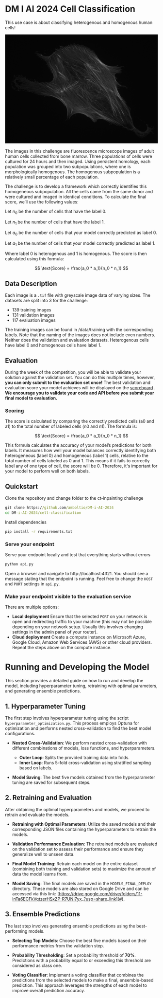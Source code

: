 # DM I AI 2024 Cell Classification

This use case is about classifying heterogenous and homogenous human cells!

![alt text](../images/009.png "Cell")

The images in this challenge are fluorescence microscope images of adult human cells collected from bone marrow. Three populations of cells were cultured for 24 hours and then imaged. Using persistent homology, each population was grouped into two subpopulations, where one is morphologically homogenous. The homogenous subpopulation is a relatively small percentage of each population. 

The challenge is to develop a framework which correctly identifies this homogeneous subpopulation. All the cells came from the same donor and were cultured and imaged in identical conditions. 
To calculate the final score, we’ll use the following values:

Let $n_0$​ be the number of cells that have the label 0.

Let $n_1$​ be the number of cells that have the label 1.

Let $a_0$​ be the number of cells that your model correctly predicted as label 0.

Let $a_1$​ be the number of cells that your model correctly predicted as label 1.

Where label 0 is heterogenous and 1 is homogenous.
The score is then calculated using this formula:

$$
\text{Score} = \frac{a_0 * a_1}{n_0 * n_1}
 $$

## Data Description

Each image is a `.tif` file with greyscale image data of varying sizes. The datasets are split into 3 for the challenge:

* 139 training images
* 131 validation images
* 117 evaluation images

The training images can be found in /data/training with the corresponding labels. Note that the naming of the images does not include even numbers. Neither does the validation and evaluation datasets. Heterogenous cells have label 0 and homogenous cells have label 1.

## Evaluation
During the week of the competition, you will be able to validate your solution against the validation set. You can do this multiple times, however, **you can only submit to the evaluation set once!** The best validation and evaluation score your model achieves will be displayed on the <a href="https://cases.dmiai.dk/teams"> scoreboard</a> . 
**We encourage you to validate your code and API before you submit your final model to evaluation.**

###  Scoring
The score is calculated by comparing the correctly predicted cells (a0 and a1) to the total number of labeled cells (n0 and n1). The formula is:

$$
\text{Score} = \frac{a_0 * a_1}{n_0 * n_1}
 $$
 
This formula calculates the accuracy of your model’s predictions for both labels. It measures how well your model balances correctly identifying both heterogeneous (label 0) and homogeneous (label 1) cells, relative to the total number of cells labeled as 0 and 1. This means if it fails to correctly label any of one type of cell, the score will be 0. Therefore, it's important for your model to perform well on both labels.

## Quickstart
Clone the repository and change folder to the ct-inpainting challenge

```cmd
git clone https://github.com/amboltio/DM-i-AI-2024
cd DM-i-AI-2024/cell-classification
```
Install dependencies
```cmd
pip install -r requirements.txt
```

### Serve your endpoint
Serve your endpoint locally and test that everything starts without errors

```cmd
python api.py
```
Open a browser and navigate to http://localhost:4321. You should see a message stating that the endpoint is running. 
Feel free to change the `HOST` and `PORT` settings in `api.py`. 

### Make your endpoint visible to the evaluation service
There are multiple options:
- **Local deployment** Ensure that the selected `PORT` on your network is open and redirecting traffic to your machine (this may not be possible depending on your network setup. Usually this involves changing settings in the admin panel of your router). 
- **Cloud deployment** Create a compute instance on Microsoft Azure, Google Cloud, Amazon Web Services (AWS) or other cloud providers. Repeat the steps above on the compute instance. 

# Running and Developing the Model

This section provides a detailed guide on how to run and develop the model, including hyperparameter tuning, retraining with optimal parameters, and generating ensemble predictions.

## 1. Hyperparameter Tuning

The first step involves hyperparameter tuning using the script `hyperparameter_optimization.py`. This process employs Optuna for optimization and performs nested cross-validation to find the best model configurations.

- **Nested Cross-Validation**: We perform nested cross-validation with different combinations of models, loss functions, and hyperparameters.
  - **Outer Loop**: Splits the provided training data into folds.
  - **Inner Loop**: Runs 5-fold cross-validation using stratified sampling based on labels.

- **Model Saving**: The best five models obtained from the hyperparameter tuning are saved for subsequent steps.

## 2. Retraining and Evaluation

After obtaining the optimal hyperparameters and models, we proceed to retrain and evaluate the models.

- **Retraining with Optimal Parameters**: Utilize the saved models and their corresponding JSON files containing the hyperparameters to retrain the models.

- **Validation Performance Evaluation**: The retrained models are evaluated on the validation set to assess their performance and ensure they generalize well to unseen data.

- **Final Model Training**: Retrain each model on the entire dataset (combining both training and validation sets) to maximize the amount of data the model learns from.

- **Model Saving**: The final models are saved in the `MODELS_FINAL_DEPLOY` directory. These models are also stored on Google Drive and can be accessed via this link: [https://drive.google.com/drive/folders/11-lnTa6ECFkVqtzerHSxZP-R7UNI7yx_?usp=share_link](#).

## 3. Ensemble Predictions

The last step involves generating ensemble predictions using the best-performing models.

- **Selecting Top Models**: Choose the best five models based on their performance metrics from the validation step.

- **Probability Thresholding**: Set a probability threshold of **70%**. Predictions with a probability equal to or exceeding this threshold are considered as class one.

- **Voting Classifier**: Implement a voting classifier that combines the predictions from the selected models to make a final, ensemble-based prediction. This approach leverages the strengths of each model to improve overall prediction accuracy.